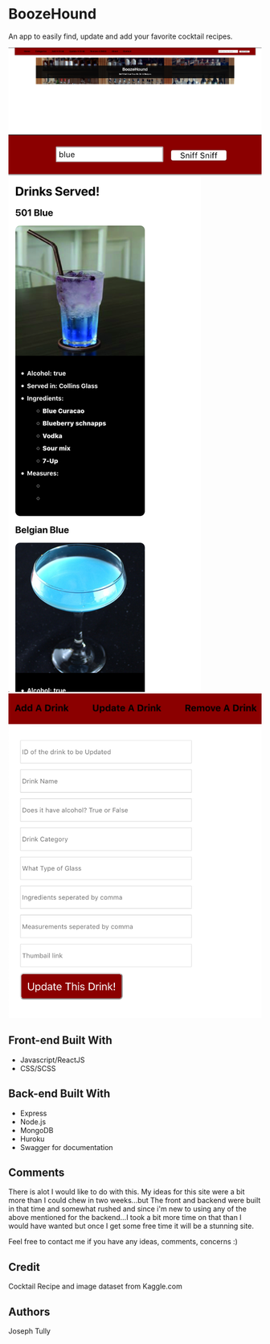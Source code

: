 # BoozeHound
An app to easily find, update and add your favorite cocktail recipes.

![Homepage](https://raw.githubusercontent.com/tully4school/thepoint/master/images/Screen%20Shot%202019-12-05%20at%203.39.04%20AM.png)
![Searchbar](https://raw.githubusercontent.com/tully4school/thepoint/master/images/Screen%20Shot%202019-12-05%20at%203.41.38%20AM.png)
![Search Results](https://raw.githubusercontent.com/tully4school/thepoint/master/images/Screen%20Shot%202019-12-05%20at%203.42.06%20AM.png)
![Nav img](https://raw.githubusercontent.com/tully4school/thepoint/master/images/Screen%20Shot%202019-12-05%20at%203.42.49%20AM.png)
![Update Drink](https://raw.githubusercontent.com/tully4school/thepoint/master/images/Screen%20Shot%202019-12-05%20at%203.43.04%20AM.png)

## Front-end Built With
 - Javascript/ReactJS
 - CSS/SCSS
    
## Back-end Built With
- Express
- Node.js
- MongoDB
- Huroku
- Swagger for documentation

## Comments

There is alot I would like to do with this. My ideas for this site were a bit more than I could chew in two weeks...but The front and backend were built in that time and somewhat rushed and since i'm new to using any of the above mentioned for the backend...I took a bit more time on that than I would have wanted but once I get some free time it will be a stunning site.

Feel free to contact me if you have any ideas, comments, concerns :)

## Credit

Cocktail Recipe and image dataset from Kaggle.com

## Authors

Joseph Tully

